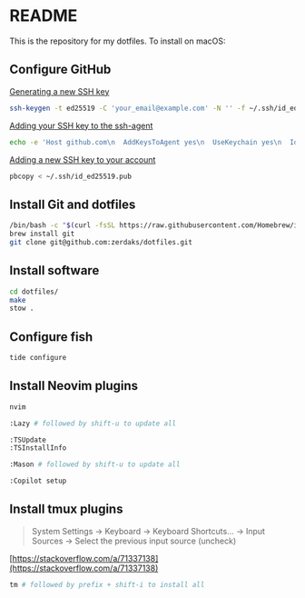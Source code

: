 # README

This is the repository for my dotfiles. To install on macOS:

## Configure GitHub

[Generating a new SSH key](https://docs.github.com/en/authentication/connecting-to-github-with-ssh/generating-a-new-ssh-key-and-adding-it-to-the-ssh-agent#generating-a-new-ssh-key)

```bash
ssh-keygen -t ed25519 -C 'your_email@example.com' -N '' -f ~/.ssh/id_ed25519
```

[Adding your SSH key to the ssh-agent](https://docs.github.com/en/authentication/connecting-to-github-with-ssh/generating-a-new-ssh-key-and-adding-it-to-the-ssh-agent#adding-your-ssh-key-to-the-ssh-agent)

```bash
echo -e 'Host github.com\n  AddKeysToAgent yes\n  UseKeychain yes\n  IdentityFile ~/.ssh/id_ed25519' >> ~/.ssh/config
```

[Adding a new SSH key to your account](https://docs.github.com/en/authentication/connecting-to-github-with-ssh/adding-a-new-ssh-key-to-your-github-account#adding-a-new-ssh-key-to-your-account)

```bash
pbcopy < ~/.ssh/id_ed25519.pub
```

## Install Git and dotfiles

```bash
/bin/bash -c "$(curl -fsSL https://raw.githubusercontent.com/Homebrew/install/HEAD/install.sh)"
brew install git
git clone git@github.com:zerdaks/dotfiles.git
```

## Install software

```bash
cd dotfiles/
make
stow .
```

## Configure fish

```bash
tide configure
```

## Install Neovim plugins

```bash
nvim

:Lazy # followed by shift-u to update all

:TSUpdate
:TSInstallInfo

:Mason # followed by shift-u to update all

:Copilot setup
```

## Install tmux plugins

> System Settings &rarr; Keyboard &rarr; Keyboard Shortcuts... &rarr; Input Sources &rarr; Select the previous input source (uncheck)

[https://stackoverflow.com/a/71337138](https://stackoverflow.com/a/71337138)

```bash
tm # followed by prefix + shift-i to install all
```
